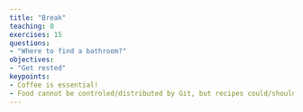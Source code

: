 ```yaml
---
title: "Break"
teaching: 0
exercises: 15
questions:
- "Where to find a bathroom?"
objectives:
- "Get rested"
keypoints:
- Coffee is essential!
- Food cannot be controled/distributed by Git, but recipes could/should
---
```

